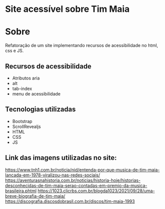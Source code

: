 # Site acessível sobre Tim Maia
# Sobre
Refatoração de um site implementando recursos de acessibilidade no html, css e JS.
## Recursos de acessibilidade
- Atributos aria
- alt
- tab-index
- menu de acessibilidade
## Tecnologias utilizadas
- Bootstrap
- ScrollRevealjs
- HTML
- CSS
- JS
## Link das imagens utilizadas no site:
https://www.tnh1.com.br/noticia/nid/entenda-por-que-musica-de-tim-maia-lancada-em-1978-viralizou-nas-redes-sociais/ 
https://aventurasnahistoria.com.br/noticias/historia-hoje/historias-desconhecidas-de-tim-maia-serao-contadas-em-premio-da-musica-brasileira.phtml 
https://1023.clicrbs.com.br/blogda1023/2021/09/28/uma-breve-biografia-de-tim-maia/ 
https://discografia.discosdobrasil.com.br/discos/tim-maia-1993 